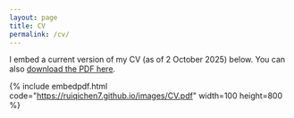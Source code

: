 ```yaml
---
layout: page
title: CV
permalink: /cv/
---
```


I embed a current version of my CV (as of 2 October 2025) below. You can also [download the PDF here](../images/CV.pdf).

{% include embedpdf.html code="https://ruiqichen7.github.io/images/CV.pdf" width=100 height=800 %}




